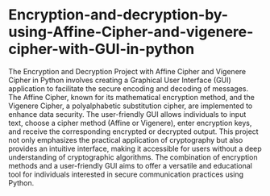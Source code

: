 # Encryption-and-decryption-by-using-Affine-Cipher-and-vigenere-cipher-with-GUI-in-python
The Encryption and Decryption Project with Affine Cipher and Vigenere Cipher in Python involves creating a Graphical User Interface (GUI) application to facilitate the secure encoding and decoding of messages.
The Affine Cipher, known for its mathematical encryption method, and the Vigenere Cipher, a polyalphabetic substitution cipher, are implemented to enhance data security.
The user-friendly GUI allows individuals to input text, choose a cipher method (Affine or Vigenere), enter encryption keys, and receive the corresponding encrypted or decrypted output. This project not only emphasizes the practical application of cryptography but also provides an intuitive interface, making it accessible for users without a deep understanding of cryptographic algorithms. The combination of encryption methods and a user-friendly GUI aims to offer a versatile and educational tool for individuals interested in secure communication practices using Python.




